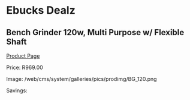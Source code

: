 
# Ebucks Dealz
## Bench Grinder 120w, Multi Purpose w/ Flexible Shaft
[Product Page](https://www.ebucks.com/web/shop/productSelected.do?prodId=1197636426&catId=336131693)

Price: R969.00

Image: /web/cms/system/galleries/pics/prodimg/BG_120.png

Savings: 


	